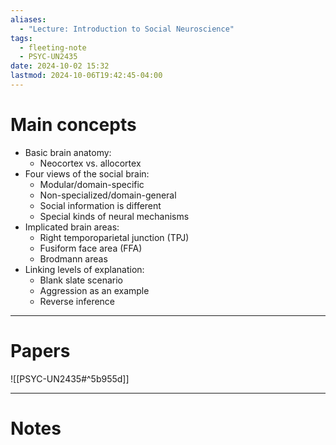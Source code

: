 ```yaml
---
aliases:
  - "Lecture: Introduction to Social Neuroscience"
tags:
  - fleeting-note
  - PSYC-UN2435
date: 2024-10-02 15:32
lastmod: 2024-10-06T19:42:45-04:00
---
```

# Main concepts

- Basic brain anatomy:
	- Neocortex vs. allocortex
- Four views of the social brain:
	- Modular/domain-specific
	- Non-specialized/domain-general
	- Social information is different
	- Special kinds of neural mechanisms
- Implicated brain areas:
	- Right temporoparietal junction (TPJ)
	- Fusiform face area (FFA)
	- Brodmann areas
- Linking levels of explanation:
	- Blank slate scenario
	- Aggression as an example
	- Reverse inference

---
# Papers

![[PSYC-UN2435#^5b955d]]

---
# Notes

